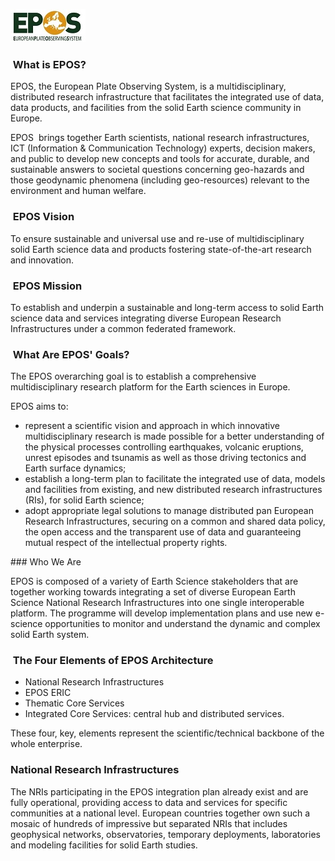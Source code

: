 ![Epos_Logo_30](./documentation/images/Epos_Logo_30.jpg)

###  What is EPOS?

EPOS, the European Plate Observing System, is a multidisciplinary, distributed research infrastructure that facilitates the integrated use of data, data products, and facilities from the solid Earth science community in Europe.

EPOS  brings together Earth scientists, national research infrastructures, ICT (Information & Communication Technology) experts, decision makers, and public to develop new concepts and tools for accurate, durable, and sustainable answers to societal questions concerning geo-hazards and those geodynamic phenomena (including geo-resources) relevant to the environment and human welfare.

###  EPOS Vision

To ensure sustainable and universal use and re-use of multidisciplinary solid Earth science data and products fostering state-of-the-art research and innovation.

###  EPOS Mission

To establish and underpin a sustainable and long-term access to solid Earth science data and services integrating diverse European Research Infrastructures under a common federated framework.

###  What Are EPOS' Goals?
 
The EPOS overarching goal is to establish a comprehensive multidisciplinary research platform for the Earth sciences in Europe. 

EPOS aims to:

* represent a scientific vision and approach in which innovative multidisciplinary research is made possible for a better understanding of the physical processes controlling earthquakes, volcanic eruptions, unrest episodes and tsunamis as well as those driving tectonics and Earth surface dynamics;
* establish a long-term plan to facilitate the integrated use of data, models and facilities from existing, and new distributed research infrastructures (RIs), for solid Earth science;
* adopt appropriate legal solutions to manage distributed pan European Research Infrastructures, securing on a common and shared data policy, the open access and the transparent use of data and guaranteeing mutual respect of the intellectual property rights.

### Who We Are

EPOS is composed of a variety of Earth Science stakeholders that are together working towards integrating a set of diverse European Earth Science National Research Infrastructures into one single interoperable platform. The programme will develop implementation plans and use new e-science opportunities to monitor and understand the dynamic and complex solid Earth system.

###  The Four Elements of EPOS Architecture

* National Research Infrastructures
* EPOS ERIC
* Thematic Core Services
* Integrated Core Services: central hub and distributed services.

These four, key, elements represent the scientific/technical backbone of the whole enterprise.

### National Research Infrastructures

The NRIs participating in the EPOS integration plan already exist and are fully operational, providing access to data and services for specific communities at a national level. European countries together own such a mosaic of hundreds of impressive but separated NRIs that includes geophysical networks, observatories, temporary deployments, laboratories and modeling facilities for solid Earth studies.
